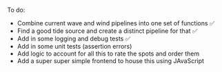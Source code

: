 To do:
- Combine current wave and wind pipelines into one set of functions ✅
- Find a good tide source and create a distinct pipeline for that ✅
- Add in some logging and debug tests ✅
- Add in some unit tests (assertion errors)
- Add logic to account for all this to rate the spots and order them 
- Add a super super simple frontend to house this using JAvaScript